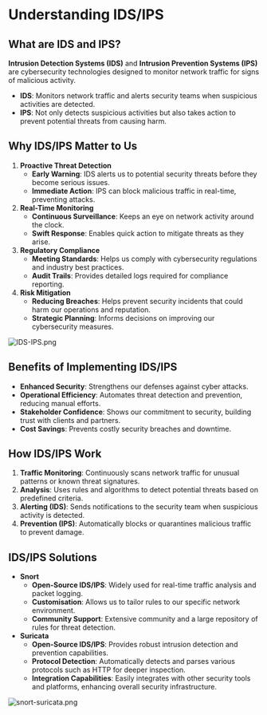 # **Understanding IDS/IPS**

## **What are IDS and IPS?**

**Intrusion Detection Systems (IDS)** and **Intrusion Prevention Systems (IPS)** are cybersecurity technologies designed to monitor network traffic for signs of malicious activity.

- **IDS**: Monitors network traffic and alerts security teams when suspicious activities are detected.
- **IPS**: Not only detects suspicious activities but also takes action to prevent potential threats from causing harm.

## **Why IDS/IPS Matter to Us**

1. **Proactive Threat Detection**
    - **Early Warning**: IDS alerts us to potential security threats before they become serious issues.
    - **Immediate Action**: IPS can block malicious traffic in real-time, preventing attacks.
2. **Real-Time Monitoring**
    - **Continuous Surveillance**: Keeps an eye on network activity around the clock.
    - **Swift Response**: Enables quick action to mitigate threats as they arise.
3. **Regulatory Compliance**
    - **Meeting Standards**: Helps us comply with cybersecurity regulations and industry best practices.
    - **Audit Trails**: Provides detailed logs required for compliance reporting.
4. **Risk Mitigation**
    - **Reducing Breaches**: Helps prevent security incidents that could harm our operations and reputation.
    - **Strategic Planning**: Informs decisions on improving our cybersecurity measures.

![IDS-IPS.png](IDS-IPS.png)

## **Benefits of Implementing IDS/IPS**

- **Enhanced Security**: Strengthens our defenses against cyber attacks.
- **Operational Efficiency**: Automates threat detection and prevention, reducing manual efforts.
- **Stakeholder Confidence**: Shows our commitment to security, building trust with clients and partners.
- **Cost Savings**: Prevents costly security breaches and downtime.

## **How IDS/IPS Work**

1. **Traffic Monitoring**: Continuously scans network traffic for unusual patterns or known threat signatures.
2. **Analysis**: Uses rules and algorithms to detect potential threats based on predefined criteria.
3. **Alerting (IDS)**: Sends notifications to the security team when suspicious activity is detected.
4. **Prevention (IPS)**: Automatically blocks or quarantines malicious traffic to prevent damage.

## **IDS/IPS Solutions**

- **Snort**
    - **Open-Source IDS/IPS**: Widely used for real-time traffic analysis and packet logging.
    - **Customisation**: Allows us to tailor rules to our specific network environment.
    - **Community Support**: Extensive community and a large repository of rules for threat detection.
- **Suricata**
    - **Open-Source IDS/IPS**: Provides robust intrusion detection and prevention capabilities.
    - **Protocol Detection**: Automatically detects and parses various protocols such as HTTP for deeper inspection.
    - **Integration Capabilities**: Easily integrates with other security tools and platforms, enhancing overall security infrastructure.

![snort-suricata.png](snort-suricata.png)